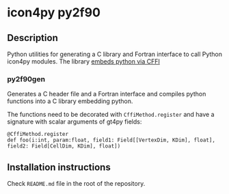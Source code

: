 # icon4py py2f90

## Description

Python utilities for generating a C library and Fortran interface to call Python icon4py modules. The library [embeds python via CFFI ](https://cffi.readthedocs.io/en/latest/embedding.html)

### py2f90gen

Generates a C header file and a Fortran interface and compiles python functions into a C library embedding python.

The functions need to be decorated with `CffiMethod.register` and have a signature with scalar arguments of gt4py fields:

```
@CffiMethod.register
def foo(i:int, param:float, field1: Field[[VertexDim, KDim], float], field2: Field[CellDim, KDim], float])
```

## Installation instructions

Check `README.md` file in the root of the repository.
